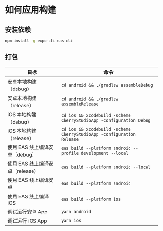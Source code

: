 # 如何应用构建

## 安装依赖

```bash
npm install -g expo-cli eas-cli
```

## 打包

| 目标                     | 命令                                                                    |
|------------------------|-----------------------------------------------------------------------|
| 安卓本地构建（debug）          | `cd android && ./gradlew assembleDebug`                               |
| 安卓本地构建（release）        | `cd android && ./gradlew assembleRelease`                             |
| iOS 本地构建（debug）        | `cd ios && xcodebuild -scheme CherryStudioApp -configuration Debug`   |
| iOS 本地构建（release）      | `cd ios && xcodebuild -scheme CherryStudioApp -configuration Release` |
| 使用 EAS 线上编译安卓（debug）   | `eas build --platform android --profile development --local`          |
| 使用 EAS 线上编译安卓（release） | `eas build --platform android --local`                                |
| 使用 EAS 线上编译安卓          | `eas build --platform android`                                        |
| 使用 EAS 线上编译 iOS        | `eas build --platform ios`                                            |
| 调试运行安卓 App             | `yarn android`                                                        |
| 调试运行 iOS App           | `yarn ios`                                                            |
